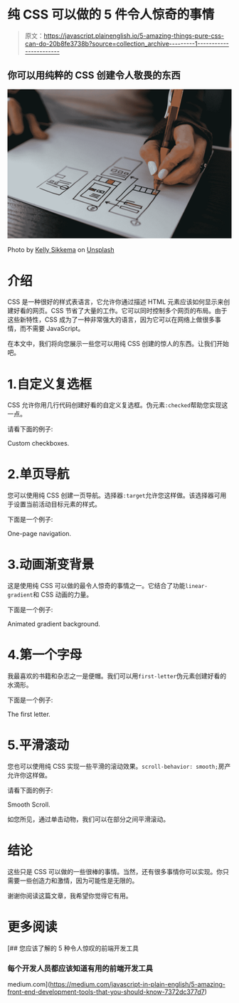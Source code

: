 # 纯 CSS 可以做的 5 件令人惊奇的事情

> 原文：<https://javascript.plainenglish.io/5-amazing-things-pure-css-can-do-20b8fe3738b?source=collection_archive---------1----------------------->

## 你可以用纯粹的 CSS 创建令人敬畏的东西

![](img/2cc0a19dc1d15f29743d174732ee62f5.png)

Photo by [Kelly Sikkema](https://unsplash.com/@kellysikkema?utm_source=medium&utm_medium=referral) on [Unsplash](https://unsplash.com?utm_source=medium&utm_medium=referral)

# 介绍

CSS 是一种很好的样式表语言，它允许你通过描述 HTML 元素应该如何显示来创建好看的网页。CSS 节省了大量的工作。它可以同时控制多个网页的布局。由于这些新特性，CSS 成为了一种非常强大的语言，因为它可以在网络上做很多事情，而不需要 JavaScript。

在本文中，我们将向您展示一些您可以用纯 CSS 创建的惊人的东西。让我们开始吧。

# 1.自定义复选框

CSS 允许你用几行代码创建好看的自定义复选框。伪元素`:checked`帮助您实现这一点。

请看下面的例子:

Custom checkboxes.

# 2.单页导航

您可以使用纯 CSS 创建一页导航。选择器`:target`允许您这样做。该选择器可用于设置当前活动目标元素的样式。

下面是一个例子:

One-page navigation.

# 3.动画渐变背景

这是使用纯 CSS 可以做的最令人惊奇的事情之一。它结合了功能`linear-gradient`和 CSS 动画的力量。

下面是一个例子:

Animated gradient background.

# 4.第一个字母

我最喜欢的书籍和杂志之一是便帽。我们可以用`first-letter`伪元素创建好看的水滴形。

下面是一个例子:

The first letter.

# 5.平滑滚动

您也可以使用纯 CSS 实现一些平滑的滚动效果。`scroll-behavior: smooth;`房产允许你这样做。

请看下面的例子:

Smooth Scroll.

如您所见，通过单击动物，我们可以在部分之间平滑滚动。

# 结论

这些只是 CSS 可以做的一些很棒的事情。当然，还有很多事情你可以实现。你只需要一些创造力和激情，因为可能性是无限的。

谢谢你阅读这篇文章，我希望你觉得它有用。

# 更多阅读

[](https://medium.com/javascript-in-plain-english/5-amazing-front-end-development-tools-that-you-should-know-7372dc377d7) [## 您应该了解的 5 种令人惊叹的前端开发工具

### 每个开发人员都应该知道有用的前端开发工具

medium.com](https://medium.com/javascript-in-plain-english/5-amazing-front-end-development-tools-that-you-should-know-7372dc377d7)